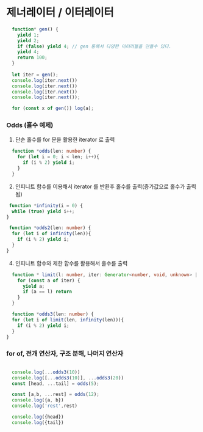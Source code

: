 # 제너레이터 / 이터레이터

~~~typescript
  function* gen() {
    yield 1;
    yield 2;
    if (false) yield 4; // gen 통해서 다양한 이터러블을 만들수 있다.
    yield 4;
    return 100;
  }
  
  let iter = gen();
  console.log(iter.next())
  console.log(iter.next())
  console.log(iter.next())
  console.log(iter.next());

  for (const x of gen()) log(a);

~~~

### Odds (홀수 예제)

1) 단순 홀수를 for 문을 활용한 iterator 로 출력
~~~typescript
  function *odds(len: number) {
    for (let i = 0; i < len; i++){
      if (i % 2) yield i;
    }
  }
~~~
2) 인피니트 함수를 이용해서 iterator 를 반환후 홀수를 출력(증가값으로 홀수가 출력됨)
~~~typescript
 function *infinity(i = 0) {
  while (true) yield i++;
}

 function *odds2(len: number) {
  for (let i of infinity(len)){
    if (i % 2) yield i;
  }
}
~~~

4) 인피니트 함수와 제한 함수를 활용해서 홀수를 출력
~~~typescript
  function * limit(l: number, iter: Generator<number, void, unknown> | number[]) {
    for (const a of iter) {
      yield a;
      if (a == l) return
    }
  }

  function *odds3(len: number) {
  for (let i of limit(len, infinity(len))){
    if (i % 2) yield i;
  }
}

~~~

### for of, 전개 연산자, 구조 분해, 나머지 연산자
~~~typescript

  console.log(...odds3(10))
  console.log([...odds3(10)], ...odds3(20))
  const [head, ...tail] = odds(5);

  const [a,b, ...rest] = odds(12);
  console.log({a, b})
  console.log('rest',rest)

  console.log({head})
  console.log({tail})
~~~